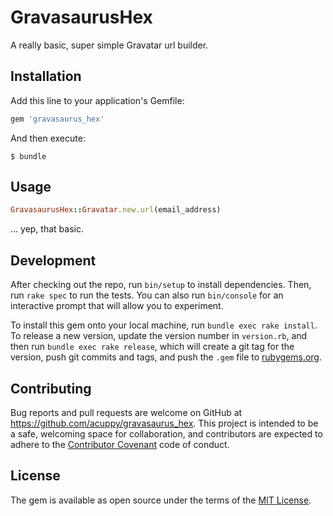 # GravasaurusHex

A really basic, super simple Gravatar url builder.

## Installation

Add this line to your application's Gemfile:

```ruby
gem 'gravasaurus_hex'
```

And then execute:

    $ bundle

## Usage

```ruby
GravasaurusHex::Gravatar.new.url(email_address)
```
... yep, that basic.

## Development

After checking out the repo, run `bin/setup` to install dependencies. Then, run `rake spec` to run the tests. You can also run `bin/console` for an interactive prompt that will allow you to experiment.

To install this gem onto your local machine, run `bundle exec rake install`. To release a new version, update the version number in `version.rb`, and then run `bundle exec rake release`, which will create a git tag for the version, push git commits and tags, and push the `.gem` file to [rubygems.org](https://rubygems.org).

## Contributing

Bug reports and pull requests are welcome on GitHub at https://github.com/acuppy/gravasaurus_hex. This project is intended to be a safe, welcoming space for collaboration, and contributors are expected to adhere to the [Contributor Covenant](contributor-covenant.org) code of conduct.


## License

The gem is available as open source under the terms of the [MIT License](http://opensource.org/licenses/MIT).

